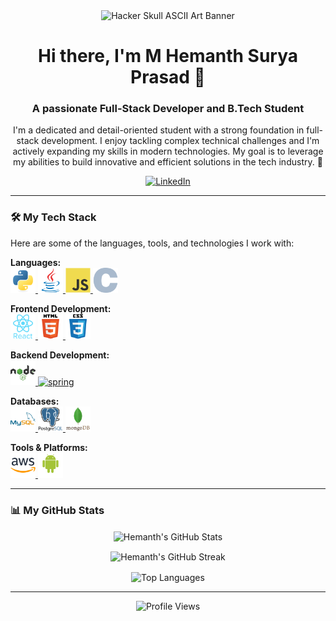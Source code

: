 <div align="center">
  <img src="https://raw.githubusercontent.com/zsu-gusterssismt/profi-2203/assets/skull-ascii.png" alt="Hacker Skull ASCII Art Banner"/>
</div>
<div align="center">
  <h1>
    Hi there, I'm M Hemanth Surya Prasad 👋
  </h1>
  <h3>
    A passionate Full-Stack Developer and B.Tech Student
  </h3>
</div>

<p align="center">
  I'm a dedicated and detail-oriented student with a strong foundation in full-stack development. I enjoy tackling complex technical challenges and I'm actively expanding my skills in modern technologies. My goal is to leverage my abilities to build innovative and efficient solutions in the tech industry. 🚀
</p>

<p align="center">
  <a href="https://linkedin.com/in/hemanth-surya-prasad-m" target="_blank">
    <img src="https://img.shields.io/badge/LinkedIn-0077B5?style=for-the-badge&logo=linkedin&logoColor=white" alt="LinkedIn"/>
  </a>
  </p>

---

### 🛠️ My Tech Stack

Here are some of the languages, tools, and technologies I work with:

<p align="left">
  <strong>Languages:</strong><br>
  <a href="https://www.python.org" target="_blank" rel="noreferrer"> <img src="https://raw.githubusercontent.com/devicons/devicon/master/icons/python/python-original.svg" alt="python" width="40" height="40"/> </a>
  <a href="https://www.java.com" target="_blank" rel="noreferrer"> <img src="https://raw.githubusercontent.com/devicons/devicon/master/icons/java/java-original.svg" alt="java" width="40" height="40"/> </a>
  <a href="https://developer.mozilla.org/en-US/docs/Web/JavaScript" target="_blank" rel="noreferrer"> <img src="https://raw.githubusercontent.com/devicons/devicon/master/icons/javascript/javascript-original.svg" alt="javascript" width="40" height="40"/> </a>
  <a href="https://www.cprogramming.com/" target="_blank" rel="noreferrer"> <img src="https://raw.githubusercontent.com/devicons/devicon/master/icons/c/c-original.svg" alt="c" width="40" height="40"/> </a>
</p>

<p align="left">
  <strong>Frontend Development:</strong><br>
  <a href="https://reactjs.org/" target="_blank" rel="noreferrer"> <img src="https://raw.githubusercontent.com/devicons/devicon/master/icons/react/react-original-wordmark.svg" alt="react" width="40" height="40"/> </a>
  <a href="https://www.w3.org/html/" target="_blank" rel="noreferrer"> <img src="https://raw.githubusercontent.com/devicons/devicon/master/icons/html5/html5-original-wordmark.svg" alt="html5" width="40" height="40"/> </a>
  <a href="https://www.w3schools.com/css/" target="_blank" rel="noreferrer"> <img src="https://raw.githubusercontent.com/devicons/devicon/master/icons/css3/css3-original-wordmark.svg" alt="css3" width="40" height="40"/> </a>
</p>

<p align="left">
  <strong>Backend Development:</strong><br>
  <a href="https://nodejs.org" target="_blank" rel="noreferrer"> <img src="https://raw.githubusercontent.com/devicons/devicon/master/icons/nodejs/nodejs-original-wordmark.svg" alt="nodejs" width="40" height="40"/> </a>
  <a href="https://spring.io/" target="_blank" rel="noreferrer"> <img src="https://www.vectorlogo.zone/logos/springio/springio-icon.svg" alt="spring" width="40" height="40"/> </a>
</p>

<p align="left">
  <strong>Databases:</strong><br>
  <a href="https://www.mysql.com/" target="_blank" rel="noreferrer"> <img src="https://raw.githubusercontent.com/devicons/devicon/master/icons/mysql/mysql-original-wordmark.svg" alt="mysql" width="40" height="40"/> </a>
  <a href="https://www.postgresql.org" target="_blank" rel="noreferrer"> <img src="https://raw.githubusercontent.com/devicons/devicon/master/icons/postgresql/postgresql-original-wordmark.svg" alt="postgresql" width="40" height="40"/> </a>
  <a href="https://www.mongodb.com/" target="_blank" rel="noreferrer"> <img src="https://raw.githubusercontent.com/devicons/devicon/master/icons/mongodb/mongodb-original-wordmark.svg" alt="mongodb" width="40" height="40"/> </a>
</p>

<p align="left">
  <strong>Tools & Platforms:</strong><br>
  <a href="https://aws.amazon.com" target="_blank" rel="noreferrer"> <img src="https://raw.githubusercontent.com/devicons/devicon/master/icons/amazonwebservices/amazonwebservices-original-wordmark.svg" alt="aws" width="40" height="40"/> </a>
  <a href="https://developer.android.com" target="_blank" rel="noreferrer"> <img src="https://raw.githubusercontent.com/devicons/devicon/master/icons/android/android-original-wordmark.svg" alt="android" width="40" height="40"/> </a>
</p>

---

### 📊 My GitHub Stats

<p align="center">
  <img align="center" src="https://github-readme-stats.vercel.app/api?username=klu-2200031945&show_icons=true&locale=en&theme=tokyonight&hide_border=true" alt="Hemanth's GitHub Stats" />
</p>
<p align="center">
  <img align="center" src="https://github-readme-streak-stats.herokuapp.com/?user=klu-2200031945&theme=tokyonight&hide_border=true" alt="Hemanth's GitHub Streak" />
</p>
<p align="center">
  <img align="center" src="https://github-readme-stats.vercel.app/api/top-langs?username=klu-2200031945&show_icons=true&locale=en&layout=compact&theme=tokyonight&hide_border=true" alt="Top Languages" />
</p>

---

<p align="center">
  <img src="https://komarev.com/ghpvc/?username=klu-2200031945&label=Profile%20Views&color=0e75b6&style=plastic" alt="Profile Views" />
</p>
